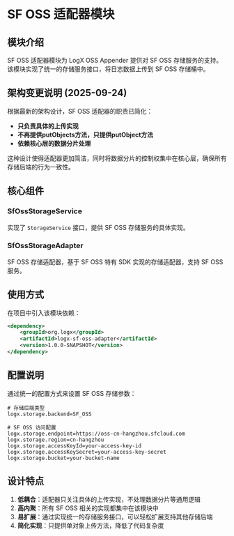 # SF OSS 适配器模块

## 模块介绍

SF OSS 适配器模块为 LogX OSS Appender 提供对 SF OSS 存储服务的支持。该模块实现了统一的存储服务接口，将日志数据上传到 SF OSS 存储桶中。

## 架构变更说明 (2025-09-24)

根据最新的架构设计，SF OSS 适配器的职责已简化：
- **只负责具体的上传实现**
- **不再提供putObjects方法，只提供putObject方法**
- **依赖核心层的数据分片处理**

这种设计使得适配器更加简洁，同时将数据分片的控制权集中在核心层，确保所有存储后端的行为一致性。

## 核心组件

### SfOssStorageService
实现了 `StorageService` 接口，提供 SF OSS 存储服务的具体实现。

### SfOssStorageAdapter
SF OSS 存储适配器，基于 SF OSS 特有 SDK 实现的存储适配器，支持 SF OSS 服务。

## 使用方式

在项目中引入该模块依赖：

```xml
<dependency>
    <groupId>org.logx</groupId>
    <artifactId>logx-sf-oss-adapter</artifactId>
    <version>1.0.0-SNAPSHOT</version>
</dependency>
```

## 配置说明

通过统一的配置方式来设置 SF OSS 存储参数：

```properties
# 存储后端类型
logx.storage.backend=SF_OSS

# SF OSS 访问配置
logx.storage.endpoint=https://oss-cn-hangzhou.sfcloud.com
logx.storage.region=cn-hangzhou
logx.storage.accessKeyId=your-access-key-id
logx.storage.accessKeySecret=your-access-key-secret
logx.storage.bucket=your-bucket-name
```

## 设计特点

1. **低耦合**：适配器只关注具体的上传实现，不处理数据分片等通用逻辑
2. **高内聚**：所有 SF OSS 相关的实现都集中在该模块中
3. **易扩展**：通过实现统一的存储服务接口，可以轻松扩展支持其他存储后端
4. **简化实现**：只提供单对象上传方法，降低了代码复杂度